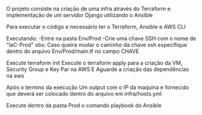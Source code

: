 O projeto consiste na criação de uma infra através do Terraform e implementação de um servidor Django utilizando o Ansible

Para executar o código e necessário ter o Terraform, Ansible e AWS CLI

Executando:
    -Entre na pasta Env/Prod 
    -Crie uma chave SSH com o nome de "IaC-Prod"
 obs: Caso queira mudar o caminho da chave ssh especifique dentro do arquivo  Env/Prod/main.tf no campo CHAVE

Execute terraform init
Execute o terraform apply para a criação da VM, Security Group e Key Par na AWS
E Aguarde a criação das dependências na aws

Após o termino da execução
Um output com o IP da maquina e fornecido que deverá ser colocado dentro do arquivo em infra/hosts.yml

Execute dentro da pasta Prod o comando playbook do Ansible


